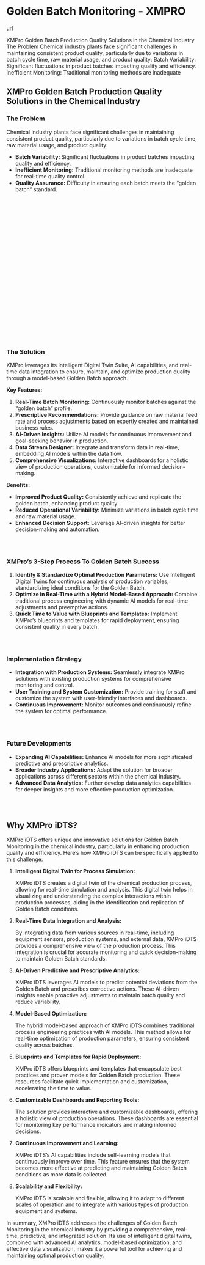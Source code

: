 # Golden Batch Monitoring - XMPRO

[url](https://xmpro.com/solutions-library/process-industry,use-cases/golden-batch-monitoring/)


<div class="portfolio-top">

<div class="row page-wrapper">

<div class="large-12 col mb-0 pb-0">

<div class="portfolio-summary entry-summary">

<div class="row">

<div class="col col-fit pb-0">
XMPro Golden Batch Production Quality Solutions in the Chemical Industry The Problem Chemical industry plants face significant challenges in maintaining consistent product quality, particularly due to variations in batch cycle time, raw material usage, and product quality: Batch Variability: Significant fluctuations in product batches impacting quality and efficiency. Inefficient Monitoring: Traditional monitoring methods are inadequate
</div>
</div>
</div>
</div>
</div>

<div id="portfolio-content" role="main">

<div class="portfolio-inner">

<div class="row" id="row-1850054862">

<div class="col small-12 large-12" id="col-799255621">

<div class="col-inner">

<div class="row" id="row-531404734">

<div class="col small-12 large-12" id="col-941395460">

<div class="col-inner">
<h2>XMPro Golden Batch Production Quality Solutions in the Chemical Industry</h2>
</div>
</div>
</div>

<div class="row" id="row-486794772">

<div class="col medium-6 small-12 large-6" id="col-1515189114">

<div class="col-inner">
<h3>The Problem</h3>
<p>Chemical industry plants face significant challenges in maintaining consistent product quality, particularly due to variations in batch cycle time, raw material usage, and product quality:</p>
<ul>
<li><strong>Batch Variability:</strong> Significant fluctuations in product batches impacting quality and efficiency.</li>
<li><strong>Inefficient Monitoring:</strong> Traditional monitoring methods are inadequate for real-time quality control.</li>
<li><strong>Quality Assurance:</strong> Difficulty in ensuring each batch meets the “golden batch” standard.</li>
</ul>
</div>
</div>

<div class="col medium-6 small-12 large-6" id="col-1929590972">

<div class="col-inner">

<div class="banner has-hover" id="banner-1528568033">

<div class="banner-inner fill">

<div class="banner-bg fill">

<div class="bg fill bg-fill"></div>
</div>

<div class="banner-layers container">

<div class="fill banner-link"></div>

<div class="text-box banner-layer x50 md-x50 lg-x50 y50 md-y50 lg-y50 res-text" id="text-box-516870435">

<div class="text-box-content text dark">

<div class="text-inner text-center">
</div>
</div>
<style>
#text-box-516870435 {
  width: 60%;
}
#text-box-516870435 .text-box-content {
  font-size: 100%;
}
</style>
</div>
</div>
</div>
<style>
#banner-1528568033 {
  padding-top: 370px;
}
#banner-1528568033 .bg.bg-loaded {
  background-image: url(https://xmpro.com/wp-content/uploads/2020/04/16.jpg);
}
</style>
</div>
</div>
</div>
</div>

<div class="row" id="row-277188878">

<div class="col small-12 large-12" id="col-798765848">

<div class="col-inner">
<h3>The Solution</h3>
<p>XMPro leverages its Intelligent Digital Twin Suite, AI capabilities, and real-time data integration to ensure, maintain, and optimize production quality through a model-based Golden Batch approach.</p>
<p><strong>Key Features:</strong></p>
<ol>
<li><strong>Real-Time Batch Monitoring:</strong> Continuously monitor batches against the “golden batch” profile.</li>
<li><strong>Prescriptive Recommendations:</strong> Provide guidance on raw material feed rate and process adjustments based on expertly created and maintained business rules.</li>
<li><strong>AI-Driven Insights:</strong> Utilize AI models for continuous improvement and goal-seeking behavior in production.</li>
<li><strong>Data Stream Designer:</strong> Integrate and transform data in real-time, embedding AI models within the data flow.</li>
<li><strong>Comprehensive Visualizations:</strong> Interactive dashboards for a holistic view of production operations, customizable for informed decision-making.</li>
</ol>
<p><strong>Benefits:</strong></p>
<ul>
<li><strong>Improved Product Quality:</strong> Consistently achieve and replicate the golden batch, enhancing product quality.</li>
<li><strong>Reduced Operational Variability:</strong> Minimize variations in batch cycle time and raw material usage.</li>
<li><strong>Enhanced Decision Support:</strong> Leverage AI-driven insights for better decision-making and automation.</li>
</ul>
<h3> </h3>
<h3>XMPro’s 3-Step Process To Golden Batch Success</h3>
<ol>
<li><strong>Identify &amp; Standardize Optimal Production Parameters:</strong> Use Intelligent Digital Twins for continuous analysis of production variables, standardizing ideal conditions for the Golden Batch.</li>
<li><strong>Optimize in Real-Time with a Hybrid Model-Based Approach:</strong> Combine traditional process engineering with dynamic AI models for real-time adjustments and preemptive actions.</li>
<li><strong>Quick Time to Value with Blueprints and Templates:</strong> Implement XMPro’s blueprints and templates for rapid deployment, ensuring consistent quality in every batch.</li>
</ol>
<h3> </h3>
<h3>Implementation Strategy</h3>
<ul>
<li><strong>Integration with Production Systems:</strong> Seamlessly integrate XMPro solutions with existing production systems for comprehensive monitoring and control.</li>
<li><strong>User Training and System Customization:</strong> Provide training for staff and customize the system with user-friendly interfaces and dashboards.</li>
<li><strong>Continuous Improvement:</strong> Monitor outcomes and continuously refine the system for optimal performance.</li>
</ul>
<h3> </h3>
<h3>Future Developments</h3>
<ul>
<li><strong>Expanding AI Capabilities:</strong> Enhance AI models for more sophisticated predictive and prescriptive analytics.</li>
<li><strong>Broader Industry Applications:</strong> Adapt the solution for broader applications across different sectors within the chemical industry.</li>
<li><strong>Advanced Data Analytics:</strong> Further develop data analytics capabilities for deeper insights and more effective production optimization.</li>
</ul>
</div>
</div>
</div>

<div class="gap-element clearfix" id="gap-785711722" style="display:block; height:auto;">
<style>
#gap-785711722 {
  padding-top: 30px;
}
</style>
</div>

<div class="row" id="row-1189198828">

<div class="col small-12 large-12" id="col-2071459520">

<div class="col-inner">
<h2>Why XMPro iDTS?</h2>
<p>XMPro iDTS offers unique and innovative solutions for Golden Batch Monitoring in the chemical industry, particularly in enhancing production quality and efficiency. Here’s how XMPro iDTS can be specifically applied to this challenge:</p>
<ol>
<li>
<p><strong>Intelligent Digital Twin for Process Simulation:</strong></p>
<p>XMPro iDTS creates a digital twin of the chemical production process, allowing for real-time simulation and analysis. This digital twin helps in visualizing and understanding the complex interactions within production processes, aiding in the identification and replication of Golden Batch conditions.</p></li>
<li>
<p><strong>Real-Time Data Integration and Analysis:</strong></p>
<p>By integrating data from various sources in real-time, including equipment sensors, production systems, and external data, XMPro iDTS provides a comprehensive view of the production process. This integration is crucial for accurate monitoring and quick decision-making to maintain Golden Batch standards.</p></li>
<li>
<p><strong>AI-Driven Predictive and Prescriptive Analytics:</strong></p>
<p>XMPro iDTS leverages AI models to predict potential deviations from the Golden Batch and prescribes corrective actions. These AI-driven insights enable proactive adjustments to maintain batch quality and reduce variability.</p></li>
<li>
<p><strong>Model-Based Optimization:</strong></p>
<p>The hybrid model-based approach of XMPro iDTS combines traditional process engineering practices with AI models. This method allows for real-time optimization of production parameters, ensuring consistent quality across batches.</p></li>
<li>
<p><strong>Blueprints and Templates for Rapid Deployment:</strong></p>
<p>XMPro iDTS offers blueprints and templates that encapsulate best practices and proven models for Golden Batch production. These resources facilitate quick implementation and customization, accelerating the time to value.</p></li>
<li>
<p><strong>Customizable Dashboards and Reporting Tools:</strong></p>
<p>The solution provides interactive and customizable dashboards, offering a holistic view of production operations. These dashboards are essential for monitoring key performance indicators and making informed decisions.</p></li>
<li>
<p><strong>Continuous Improvement and Learning:</strong></p>
<p>XMPro iDTS’s AI capabilities include self-learning models that continuously improve over time. This feature ensures that the system becomes more effective at predicting and maintaining Golden Batch conditions as more data is collected.</p></li>
<li>
<p><strong>Scalability and Flexibility:</strong></p>
<p>XMPro iDTS is scalable and flexible, allowing it to adapt to different scales of operation and to integrate with various types of production equipment and systems.</p></li>
</ol>
<p>In summary, XMPro iDTS addresses the challenges of Golden Batch Monitoring in the chemical industry by providing a comprehensive, real-time, predictive, and integrated solution. Its use of intelligent digital twins, combined with advanced AI analytics, model-based optimization, and effective data visualization, makes it a powerful tool for achieving and maintaining optimal production quality.</p>
</div>
</div>
</div>
</div>
</div>
</div>
</div>
</div>
</div>